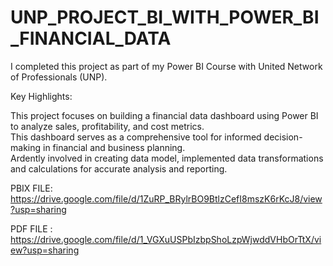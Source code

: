 # UNP_PROJECT_BI_WITH_POWER_BI_FINANCIAL_DATA
I completed this project as part of my Power BI Course with United Network of Professionals (UNP).

Key Highlights:

This project focuses on building a financial data dashboard using Power BI to analyze sales, profitability, and cost metrics.      
This dashboard serves as a comprehensive tool for informed decision-making in financial and business planning.   
Ardently involved in creating data model, implemented data transformations and calculations for accurate analysis and reporting.

PBIX FILE: https://drive.google.com/file/d/1ZuRP_BRylrBO9BtlzCefI8mszK6rKcJ8/view?usp=sharing

PDF FILE : https://drive.google.com/file/d/1_VGXuUSPbIzbpShoLzpWjwddVHbOrTtX/view?usp=sharing
